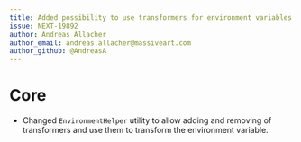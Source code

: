 ```yaml
---
title: Added possibility to use transformers for environment variables used by the EnvironmentHelper utility.
issue: NEXT-19892
author: Andreas Allacher
author_email: andreas.allacher@massiveart.com
author_github: @AndreasA
---
```

# Core
* Changed `EnvironmentHelper` utility to allow adding and removing of transformers and use them to transform the environment variable.
